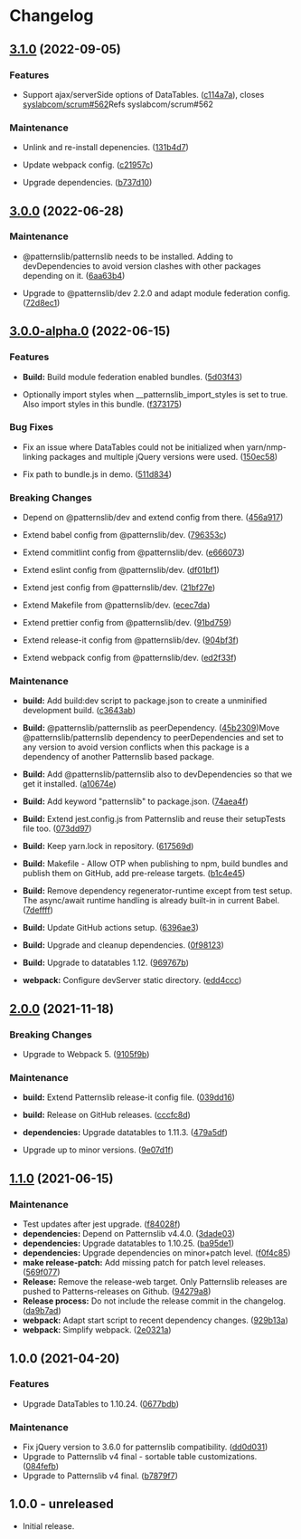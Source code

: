 # Changelog



## [3.1.0](https://github.com/patternslib/pat-sortable-table/compare/3.0.0...3.1.0) (2022-09-05)


### Features


* Support ajax/serverSide options of DataTables. ([c114a7a](https://github.com/patternslib/pat-sortable-table/commit/c114a7a3480193d9f39e8011cd841f3fa0063d0c)), closes [syslabcom/scrum#562](https://github.com/syslabcom/scrum/issues/562)Refs syslabcom/scrum#562


### Maintenance


* Unlink and re-install depenencies. ([131b4d7](https://github.com/patternslib/pat-sortable-table/commit/131b4d7f304f3012ed87f7c678e069d515682c69))

* Update webpack config. ([c21957c](https://github.com/patternslib/pat-sortable-table/commit/c21957c51ff06a55571826ba1a38b6ee6918d10a))

* Upgrade dependencies. ([b737d10](https://github.com/patternslib/pat-sortable-table/commit/b737d102693106d12c0882de5e8c4637bac1a34b))

## [3.0.0](https://github.com/patternslib/pat-sortable-table/compare/3.0.0-alpha.0...3.0.0) (2022-06-28)


### Maintenance


* @patternslib/patternslib needs to be installed. Adding to devDependencies to avoid version clashes with other packages depending on it. ([6aa63b4](https://github.com/patternslib/pat-sortable-table/commit/6aa63b4273622b04978822763114b2439323f56a))

* Upgrade to @patternslib/dev 2.2.0 and adapt module federation config. ([72d8ec1](https://github.com/patternslib/pat-sortable-table/commit/72d8ec11c703c4f04a3cc920ea43a376176adaed))

## [3.0.0-alpha.0](https://github.com/patternslib/pat-sortable-table/compare/2.0.0...3.0.0-alpha.0) (2022-06-15)


### Features


* **Build:** Build module federation enabled bundles. ([5d03f43](https://github.com/patternslib/pat-sortable-table/commit/5d03f43581c3d8ab4504213cebec5693ab201095))

* Optionally import styles when __patternslib_import_styles is set to true. Also import styles in this bundle. ([f373175](https://github.com/patternslib/pat-sortable-table/commit/f373175fc0e81ffcd48ab3342f55d0543f1a13c1))


### Bug Fixes


* Fix an issue where DataTables could not be initialized when yarn/nmp-linking packages and multiple jQuery versions were used. ([150ec58](https://github.com/patternslib/pat-sortable-table/commit/150ec580a790824df0367cbd534365dfbdbfecee))

* Fix path to bundle.js in demo. ([511d834](https://github.com/patternslib/pat-sortable-table/commit/511d83409a85003f327a15707b108997fdd212eb))


### Breaking Changes


* Depend on @patternslib/dev and extend config from there. ([456a917](https://github.com/patternslib/pat-sortable-table/commit/456a917de43cdd0590945a59d24f54c6484f7a84))

* Extend babel config from @patternslib/dev. ([796353c](https://github.com/patternslib/pat-sortable-table/commit/796353c6fc465739458055628fdb99ee6b4631a9))

* Extend commitlint config from @patternslib/dev. ([e666073](https://github.com/patternslib/pat-sortable-table/commit/e6660736c19030baad45b57551c7742ddb0345b1))

* Extend eslint config from @patternslib/dev. ([df01bf1](https://github.com/patternslib/pat-sortable-table/commit/df01bf1e24c80be20de5572f78bc6a66ea06b849))

* Extend jest config from @patternslib/dev. ([21bf27e](https://github.com/patternslib/pat-sortable-table/commit/21bf27e846c8d7f6a29f1baa3fadf3fe4c48b25d))

* Extend Makefile from @patternslib/dev. ([ecec7da](https://github.com/patternslib/pat-sortable-table/commit/ecec7dabdf64c4d12c03eab776637db25f07d86c))

* Extend prettier config from @patternslib/dev. ([91bd759](https://github.com/patternslib/pat-sortable-table/commit/91bd75992b3f10aba7ba01825d65ce2f3c5f03e1))

* Extend release-it config from @patternslib/dev. ([904bf3f](https://github.com/patternslib/pat-sortable-table/commit/904bf3f6e1707f63d580e67979cce50cae3570f7))

* Extend webpack config from @patternslib/dev. ([ed2f33f](https://github.com/patternslib/pat-sortable-table/commit/ed2f33f68c1411ecf789ec1c196fb81a839ef06e))


### Maintenance


* **build:** Add build:dev script to package.json to create a unminified development build. ([c3643ab](https://github.com/patternslib/pat-sortable-table/commit/c3643abb65912501af729d57c77e0e312f8471db))

* **Build:** @patternslib/patternslib as peerDependency. ([45b2309](https://github.com/patternslib/pat-sortable-table/commit/45b23098509f9cfbaa0f7c79aad87eec294fbb56))Move @patternslib/patternslib dependency to peerDependencies and set to any version to avoid version conflicts when this package is a dependency of another Patternslib based package.

* **Build:** Add @patternslib/patternslib also to devDependencies so that we get it installed. ([a10674e](https://github.com/patternslib/pat-sortable-table/commit/a10674eb5cc3baf690cc91e3a01a619ffc79e672))

* **Build:** Add keyword "patternslib" to package.json. ([74aea4f](https://github.com/patternslib/pat-sortable-table/commit/74aea4ff3e87226e20f3cac85258c65d2b17effa))

* **Build:** Extend jest.config.js from Patternslib and reuse their setupTests file too. ([073dd97](https://github.com/patternslib/pat-sortable-table/commit/073dd97a313d1ea8299698ace53a7887471bb8f0))

* **Build:** Keep yarn.lock in repository. ([617569d](https://github.com/patternslib/pat-sortable-table/commit/617569d75b516bfd63e5d76e9c4dd0221e6e5a02))

* **Build:** Makefile - Allow OTP when publishing to npm, build bundles and publish them on GitHub, add pre-release targets. ([b1c4e45](https://github.com/patternslib/pat-sortable-table/commit/b1c4e452566ad18ddf551731b0419bd5a9b805e0))

* **Build:** Remove dependency regenerator-runtime except from test setup. The async/await runtime handling is already built-in in current Babel. ([7deffff](https://github.com/patternslib/pat-sortable-table/commit/7deffff8dbd161b36558016993bfbb79ac1346e4))

* **Build:** Update GitHub actions setup. ([6396ae3](https://github.com/patternslib/pat-sortable-table/commit/6396ae3bd8e1897a529ac5f2c0283db968635c6c))

* **Build:** Upgrade and cleanup dependencies. ([0f98123](https://github.com/patternslib/pat-sortable-table/commit/0f98123c9809de090c07a14a68fbdc7e21724570))

* **Build:** Upgrade to datatables 1.12. ([969767b](https://github.com/patternslib/pat-sortable-table/commit/969767bb94598494ffef8a421b5777ba95584909))

* **webpack:** Configure devServer static directory. ([edd4ccc](https://github.com/patternslib/pat-sortable-table/commit/edd4cccd0d494bc1f98413476bc31424c3ebf109))

## [2.0.0](https://github.com/patternslib/pat-sortable-table/compare/1.1.0...2.0.0) (2021-11-18)


### Breaking Changes

* Upgrade to Webpack 5. ([9105f9b](https://github.com/patternslib/pat-sortable-table/commit/9105f9b6cba09cffff6f12dfeeb27f22b399b3aa))



### Maintenance

* **build:** Extend Patternslib release-it config file. ([039dd16](https://github.com/patternslib/pat-sortable-table/commit/039dd16cf77d2674948825d8c556698d864ad1d5))

* **build:** Release on GitHub releases. ([cccfc8d](https://github.com/patternslib/pat-sortable-table/commit/cccfc8d1a0de9fb300bbebc840ddaa20c820cbcb))

* **dependencies:** Upgrade datatables to 1.11.3. ([479a5df](https://github.com/patternslib/pat-sortable-table/commit/479a5dfa4beaa7b8883d93f8d13b1f61074747d9))

* Upgrade up to minor versions. ([9e07d1f](https://github.com/patternslib/pat-sortable-table/commit/9e07d1f7d3da736c3efc515e3eef3b869eeebf3c))

## [1.1.0](https://github.com/patternslib/pat-sortable-table/compare/1.0.0...1.1.0) (2021-06-15)


### Maintenance

* Test updates after jest upgrade. ([f84028f](https://github.com/patternslib/pat-sortable-table/commit/f84028f295fc780c5010611e652c0d6cc650af7a))
* **dependencies:** Depend on Patternslib v4.4.0. ([3dade03](https://github.com/patternslib/pat-sortable-table/commit/3dade03f289e1288678049227407ca9c38401bd8))
* **dependencies:** Upgrade datatables to 1.10.25. ([ba95de1](https://github.com/patternslib/pat-sortable-table/commit/ba95de16d5917487aed345e145515d4d745925e8))
* **dependencies:** Upgrade dependencies on minor+patch level. ([f0f4c85](https://github.com/patternslib/pat-sortable-table/commit/f0f4c8508df3c5f2647cf8170f86829bc7cdff9d))
* **make release-patch:** Add missing patch for patch level releases. ([569f077](https://github.com/patternslib/pat-sortable-table/commit/569f07793dbd20e33705b9e1581536f5f33d0ef9))
* **Release:** Remove the release-web target. Only Patternslib releases are pushed to Patterns-releases on Github. ([94279a8](https://github.com/patternslib/pat-sortable-table/commit/94279a811e29b9f5df93a1408ce2e3938e4716a8))
* **Release process:** Do not include the release commit in the changelog. ([da9b7ad](https://github.com/patternslib/pat-sortable-table/commit/da9b7adbcdbda0e2bc6e47a29cfcbfb0685efe71))
* **webpack:** Adapt start script to recent dependency changes. ([929b13a](https://github.com/patternslib/pat-sortable-table/commit/929b13a2f583b64928bc9cdc41df3de4bad7961e))
* **webpack:** Simplify webpack. ([2e0321a](https://github.com/patternslib/pat-sortable-table/commit/2e0321a1331c7a5e564dd28022f2109517ccfee8))

## 1.0.0 (2021-04-20)


### Features

* Upgrade DataTables to 1.10.24. ([0677bdb](https://github.com/patternslib/pat-sortable-table/commit/0677bdb37880297b3fdd02d8b9d18ff4082e3748))


### Maintenance

* Fix jQuery version to 3.6.0 for patternslib compatibility. ([dd0d031](https://github.com/patternslib/pat-sortable-table/commit/dd0d03189051102db40d5b76045d6be91e330c0d))
* Upgrade to Patternslib v4 final - sortable table customizations. ([084fefb](https://github.com/patternslib/pat-sortable-table/commit/084fefbe42752358fb460089d76b9494bf8fa287))
* Upgrade to Patternslib v4 final. ([b7879f7](https://github.com/patternslib/pat-sortable-table/commit/b7879f7b5243ed5535267bd994e49c4c1d85c7c0))


## 1.0.0 - unreleased

- Initial release.